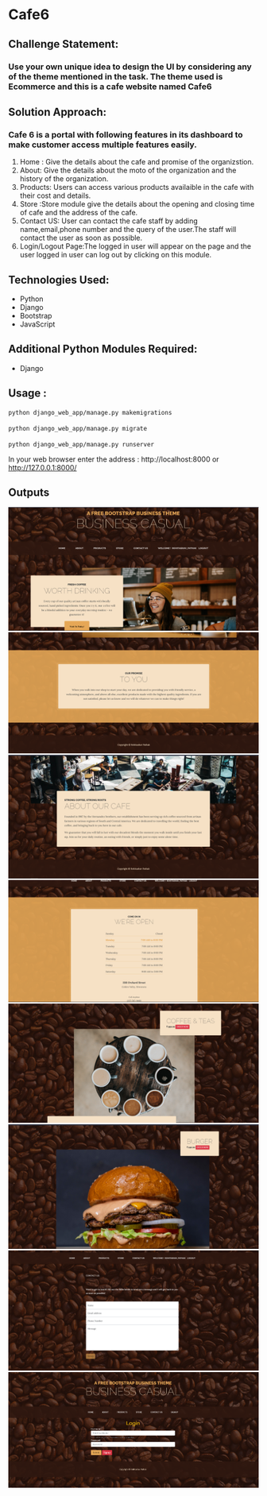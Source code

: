 # Cafe6
     

<h2>Challenge Statement:</h2>
    <h3>Use your own unique idea to design the UI by considering any of the theme mentioned
in the task.
The theme used is Ecommerce and this is a cafe website named Cafe6</h3>

<h2>Solution Approach:</h2>
    <h3> Cafe 6 is a portal with following features in its dashboard to make customer access multiple features easily.</h3> 
    <ol>
        <li>Home : Give the details about the cafe and promise of the organizstion.</li>
        <li>About: Give the details about the moto of the organization and the history of the organization.</li>
        <li>Products: Users can access various products availaible in the cafe with their cost and details.</li>
        <li>Store :Store module give the details about the opening and closing time of cafe and the address of the cafe.</li>
        <li>Contact US: User can contact the cafe staff by adding name,email,phone number and the query of the user.The staff will contact the user as soon as possible.</li>
        <li>Login/Logout Page:The logged in user will appear on the page and the user logged in user can log out by clicking  on this module.</li>
    </ol>
    
<h2>Technologies Used:</h2>
<ul>
    <li>Python</li>
    <li>Django</li>
    <li>Bootstrap</li>
    <li>JavaScript</li>
</ul>
    
<h2>Additional Python Modules Required:</h2>
<ul>
    <li>Django</li>
</ul>


  
<h2>Usage :</h2>

    python django_web_app/manage.py makemigrations

    python django_web_app/manage.py migrate

    python django_web_app/manage.py runserver
    
   In your web browser enter the address : http://localhost:8000 or http://127.0.0.1:8000/

<h2> Outputs </h2> 
<img src="outputs/O1.png">
<img src="outputs/O2.png">
<img src="outputs/about.png">
<img src="outputs/store.png">
<img src="outputs/products1.png">
<img src="outputs/products2.png">
<img src="outputs/contact-us.png">
<img src="outputs/login.png">






